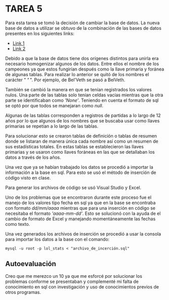 # TAREA 5

Para esta tarea se tomó la decisión de cambiar la base de datos. La nueva base de datos a utilizar se obtuvo de la combinación de las bases de datos presentes en los siguientes links:
 * [Link 1](https://www.kaggle.com/datasets/pedrocsar/league-of-legends-worlds-20112022-stats)
 * [Link 2](https://www.kaggle.com/datasets/barthetur/league-of-legends-champions-items-stats)

Debido a que la base de datos tiene dos orígenes distintos para unirla era necesario homogenizar algunos de los datos. Entre ellos el nombre de los campeones ya que estos fungirían después como la llave primaria y foránea de algunas tablas. Para realizar lo anterior se quitó de los nombres el carácter " ___'___ ". Por ejemplo, de Bel'Veth se pasó a BelVeth.

También se cambió la manera en que se tenían registrados los valores nulos. Una parte de las tablas solo tenían celdas vacías mientras que la otra parte se identificaban como _'None'_. Teniendo en cuenta el formato de sql se optó por que todos se manejaran como _null_.

Algunas de las tablas corresponden a registros de partidas a lo largo de 12 años por lo que algunos de los nombres que se buscaba usar como llaves primarias se repetían a lo largo de las tablas.

Para solucionar esto se crearon tablas de definición o tablas de resumen donde se listaran de manera única cada nombre así como un resumen de sus estadísticas totales. En estas tablas se establecieron las llaves primarias y se usaron como llaves foráneas en las que se detallaban los datos a través de los años.

Una vez que ya se habían trabajado los datos se procedió a importar la información a la base en sql. Para esto se usó el método de inserción de código visto en clase. 

Para generar los archivos de código se usó Visual Studio y Excel.

Uno de los problemas que se encontraron durante este proceso fue el manejo de los valores tipo fecha en sql ya que en la base se encontraba con formato _dd/mm/aaaa_ mientras que para una inserción en código se necesitaba el formato _'aaaa-mm-dd'_. Esto se solucionó con la ayuda de el cambio de formato de Excel y manejando momentáneamente las fechas como texto.

Una vez generados los archivos de inserción se procedió a usar la consola para importar los datos a la base con el comando:
           
    mysql -u root -p lol_stats < "archivo_de_incerción.sql"
    

## Autoevaluación
Creo que me merezco un 10 ya que me esforcé por solucionar los problemas conforme se presentaban y complementé mi falta de conocimiento en sql con investigación y uso de conocimientos previos de otros programas. 
